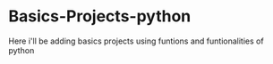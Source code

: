 # Basics-Projects-python
Here i'll be adding basics projects using funtions and funtionalities of python
